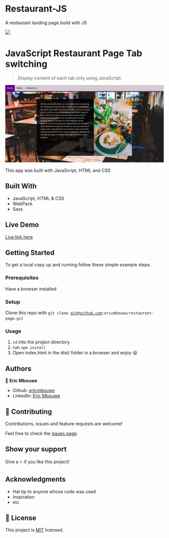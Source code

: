 # Restaurant-JS
A restaurant landing page build with JS

![](https://img.shields.io/badge/Microverse-blueviolet)

# JavaScript Restaurant Page Tab switching

> Display content of each tab only using JavaScript.

![screenshot](./dist/restaurant-screenshot.png)

This app was built with JavaScript, HTML and CSS

## Built With

- JavaScript, HTML & CSS
- WebPack
- Sass

## Live Demo
[Live link here](https://rawcdn.githack.com/EricMbouwe/Restaurant-JS/c2c4eea0e7522134d0803c08f2a2cb5a67664323/dist/index.html)


## Getting Started

To get a local copy up and running follow these simple example steps.

### Prerequisites

Have a browser installed

### Setup

Clone this repo with <code>git clone git@github.com:ericmbouwe/restaurant-page.git</code>

### Usage

1. <code>cd</code> into the project directory
2. run <code>npm install</code>
3. Open index.html in the dist/ folder in a browser and enjoy :smiley:

## Authors

:bust_in_silhouette: **Eric Mbouwe**

- Github: [ericmbouwe](https://github.com/ericmbouwe)
- LinkedIn: [Eric Mbouwe](www.linkedin.com/in/ericmbouwe)

## 🤝 Contributing

Contributions, issues and feature requests are welcome!

Feel free to check the [issues page](https://github.com/ericmbouwe/restaurant-page/issues).

## Show your support

Give a ⭐️ if you like this project!

## Acknowledgments

- Hat tip to anyone whose code was used
- Inspiration
- etc

## 📝 License

This project is [MIT](lic.url) licensed.